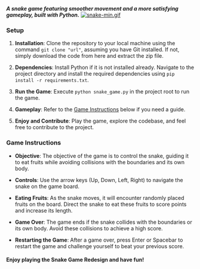 _**A snake game featuring smoother movement and a more satisfying gameplay, built with Python.**_
[![snake-min.gif](https://i.postimg.cc/1zq0ZCJt/snake-min.gif)](https://postimg.cc/PLdvW4Gs)

 
### Setup
1. **Installation**: Clone the repository to your local machine using the command `git clone "url"`, assuming you have Git installed. If not, simply download the code from here and extract the zip file.

2. **Dependencies**: Install Python if it is not installed already. Navigate to the project directory and install the required dependencies using `pip install -r requirements.txt`.

3. **Run the Game**: Execute `python snake_game.py` in the project root to run the game.

4. **Gameplay**: Refer to the [Game Instructions](#game-instructions) below if you need a guide.
5. **Enjoy and Contribute**: Play the game, explore the codebase, and feel free to contribute to the project.


### Game Instructions
- **Objective**: The objective of the game is to control the snake, guiding it to eat fruits while avoiding collisions with the boundaries and its own body.

- **Controls**: Use the arrow keys (Up, Down, Left, Right) to navigate the snake on the game board.

- **Eating Fruits**: As the snake moves, it will encounter randomly placed fruits on the board. Direct the snake to eat these fruits to score points and increase its length.

- **Game Over**: The game ends if the snake collides with the boundaries or its own body. Avoid these collisions to achieve a high score.

- **Restarting the Game**: After a game over, press Enter or Spacebar to restart the game and challenge yourself to beat your previous score.

#### Enjoy playing the Snake Game Redesign and have fun!
